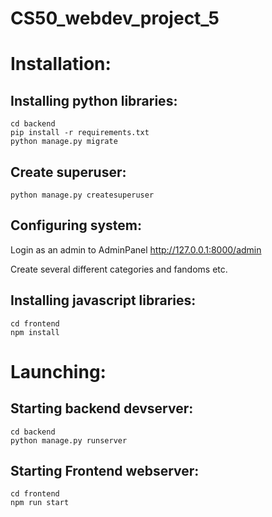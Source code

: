 # CS50_webdev_project_5

Installation:
===========================

Installing python libraries:
----------------------------

    cd backend
    pip install -r requirements.txt
    python manage.py migrate
    
    
Create superuser:
----------------------------

    python manage.py createsuperuser
    
    
Configuring system:
----------------------------

    
Login as an admin to AdminPanel http://127.0.0.1:8000/admin

Create several different categories and fandoms etc. 
    
    

Installing javascript libraries:
----------------------------

    cd frontend
    npm install
    

Launching:
==========

Starting backend devserver:
--------------------

    cd backend
    python manage.py runserver


Starting Frontend webserver:
-------------------

    cd frontend
    npm run start
